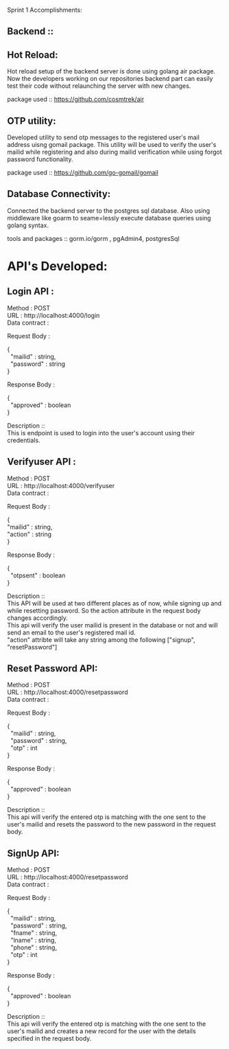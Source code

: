 Sprint 1 Accomplishments:

Backend ::
----------

Hot Reload:
-----------

Hot reload setup of the backend server is done using golang air package. Now the developers working on our repositories backend part can easily test their code without relaunching the server with new changes.

package used :: https://github.com/cosmtrek/air

OTP utility:
------------

Developed utility to send otp messages to the registered user's mail address uisng gomail package. This utility will be used to verify the user's mailid while registering and also 
during mailid verification while using forgot password functionality.

package used :: https://github.com/go-gomail/gomail

Database Connectivity:
---------------------

Connected the backend server to the postgres sql database. Also using middleware like goarm to seame=lessly execute database queries using golang syntax.

tools and packages :: gorm.io/gorm , pgAdmin4, postgresSql

API's Developed:
================

Login API :
----------

Method : POST  
URL : http://localhost:4000/login  
Data contract :  

Request Body :  

{  
    &nbsp; "mailid" : string,  
    &nbsp; "password" : string  
}  

Response Body :  

{  
    &nbsp; "approved" : boolean  
}  

Description ::  
This is endpoint is used to login into the user's account using their credentials.

Verifyuser API :
----------------

Method : POST  
URL : http://localhost:4000/verifyuser  
Data contract :  

Request Body :  

{  
    "mailid" : string,  
    "action" : string  
}  

Response Body :  

{  
    &nbsp; "otpsent" : boolean  
}  

Description ::  
This API will be used at two different places as of now, while signing up and while resetting password. So the action attribute in the request body changes accordingly.  
This api will verify the user mailid is present in the database or not and will send an email to the user's registered mail id.  
"action" attribte will take any string among the following ["signup", "resetPassword"]  

Reset Password API:
------------------

Method : POST  
URL : http://localhost:4000/resetpassword  
Data contract :  

Request Body :  

{  
    &nbsp; "mailid" : string,  
    &nbsp; "password" : string,  
    &nbsp; "otp" : int  
}  

Response Body :  

{  
    &nbsp; "approved" : boolean  
}  

Description ::  
This api will verify the entered otp is matching with the one sent to the user's mailid and resets the password to the new password in the request body.

SignUp API:
-----------

Method : POST  
URL : http://localhost:4000/resetpassword  
Data contract :  

Request Body :  

{  
    &nbsp; "mailid" : string,  
    &nbsp; "password" : string,  
    &nbsp; "fname" : string,  
    &nbsp; "lname" : string,  
    &nbsp; "phone" : string,  
    &nbsp; "otp" : int  
}  

Response Body :  

{  
    &nbsp; "approved" : boolean  
}  

Description ::  
This api will verify the entered otp is matching with the one sent to the user's mailid and creates a new record for the user with the details specified in the request body.
